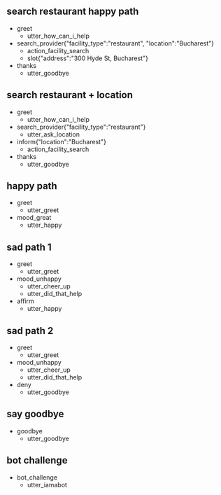 ## search restaurant happy path
* greet
  - utter_how_can_i_help
* search_provider{"facility_type":"restaurant", "location":"Bucharest"}
  - action_facility_search
  - slot{"address":"300 Hyde St, Bucharest"}
* thanks
  - utter_goodbye

## search restaurant + location
* greet
  - utter_how_can_i_help
* search_provider{"facility_type":"restaurant"}
  - utter_ask_location
* inform{"location":"Bucharest"}
  - action_facility_search
* thanks
  - utter_goodbye


## happy path
* greet
  - utter_greet
* mood_great
  - utter_happy

## sad path 1
* greet
  - utter_greet
* mood_unhappy
  - utter_cheer_up
  - utter_did_that_help
* affirm
  - utter_happy

## sad path 2
* greet
  - utter_greet
* mood_unhappy
  - utter_cheer_up
  - utter_did_that_help
* deny
  - utter_goodbye

## say goodbye
* goodbye
  - utter_goodbye

## bot challenge
* bot_challenge
  - utter_iamabot
